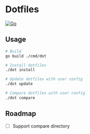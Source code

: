 # Dotfiles

[![Go](https://github.com/haunt98/dotfiles/workflows/Go/badge.svg?branch=main)](https://github.com/haunt98/dotfiles/actions)

## Usage

```sh
# Build
go build ./cmd/dot

# Install dotfiles
./dot install

# Update dotfiles with user config
./dot update

# Compare dotfiles with user config
./dot compare
```

## Roadmap

- [ ] Support compare directory
